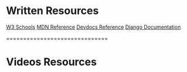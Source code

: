 Written Resources
=========================
[W3 Schools](https://www.w3schools.com/django/)
[MDN Reference](https://developer.mozilla.org/en-US/docs/Learn/Server-side/Django)
[Devdocs Reference](https://devdocs.io/django~5.0/)
[Django Documentation](https://docs.djangoproject.com/en/5.0/)

==============================

Videos Resources
============================
